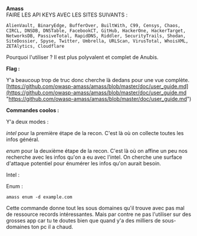 **Amass**  
FAIRE LES API KEYS AVEC LES SITES SUIVANTS :

`AlienVault, BinaryEdge, BufferOver, BuiltWith, C99, Censys, Chaos, CIRCL, DNSDB, DNSTable, FacebookCT, GitHub, HackerOne, HackerTarget, NetworksDB, PassiveTotal, RapidDNS, Riddler, SecurityTrails, Shodan, SiteDossier, Spyse, Twitter, Umbrella, URLScan, VirusTotal, WhoisXML, ZETAlytics, Cloudflare`

Pourquoi l'utiliser ? Il est plus polyvalent et complet de Anubis.

**Flag :**

Y'a beaucoup trop de truc donc cherche là dedans pour une vue complète. [https://github.com/owasp-amass/amass/blob/master/doc/user_guide.md](https://github.com/owasp-amass/amass/blob/master/doc/user_guide.md "https://github.com/owasp-amass/amass/blob/master/doc/user_guide.md")

**Commandes coolos :**

Y'a deux modes :

_intel_ pour la première étape de la recon. C'est là où on collecte toutes les infos général.

_enum_ pour la deuxième étape de la recon. C'est là où on affine un peu nos recherche avec les infos qu'on a eu avec l'intel. On cherche une surface d'attaque potentiel pour énumérer les infos qu'on aurait besoin.

Intel :

Enum :

`amass enum -d example.com`

Cette commande donne tout les sous domaines qu'il trouve avec pas mal de ressource records intéressantes. Mais par contre ne pas l'utiliser sur des grosses app car tu te doutes bien que quand y'a des milliers de sous-domaines ton pc il a chaud.